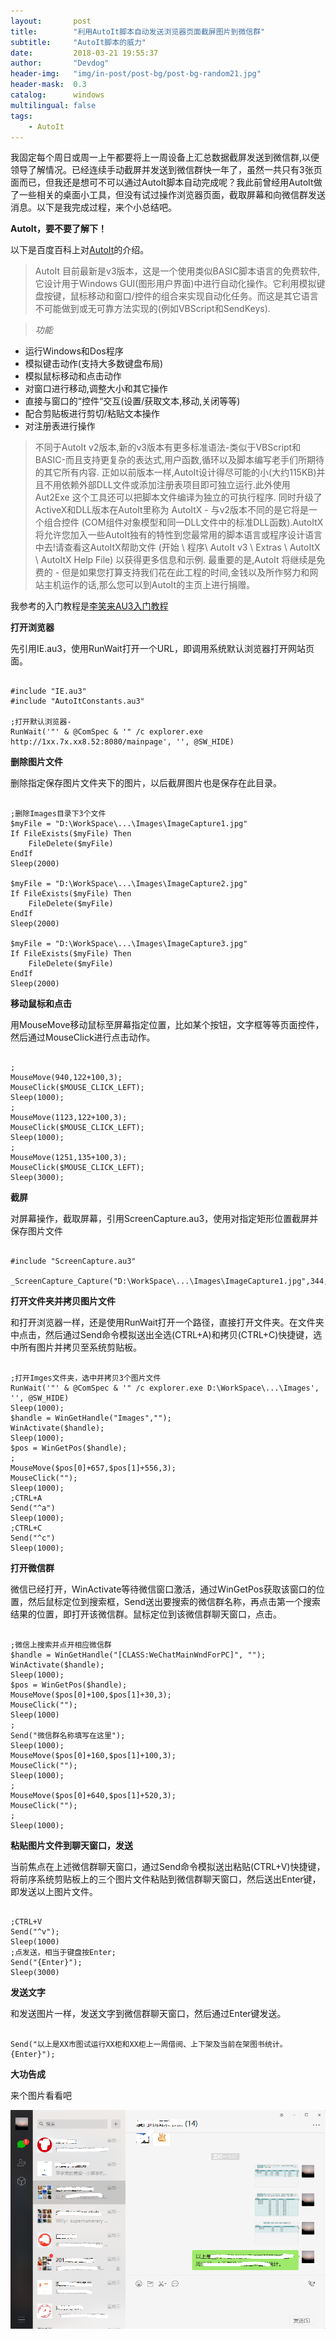 ```yaml
---
layout:       post
title:        "利用AutoIt脚本自动发送浏览器页面截屏图片到微信群"
subtitle:     "AutoIt脚本的威力"
date:         2018-03-21 19:55:37
author:       "Devdog"
header-img:   "img/in-post/post-bg/post-bg-random21.jpg"
header-mask:  0.3
catalog:      windows
multilingual: false
tags:
    - AutoIt
---
```


我固定每个周日或周一上午都要将上一周设备上汇总数据截屏发送到微信群,以便领导了解情况。已经连续手动截屏并发送到微信群快一年了，虽然一共只有3张页面而已，但我还是想可不可以通过AutoIt脚本自动完成呢？我此前曾经用AutoIt做了一些相关的桌面小工具，但没有试过操作浏览器页面，截取屏幕和向微信群发送消息。以下是我完成过程，来个小总结吧。

**AutoIt，要不要了解下！** 

以下是百度百科上对[AutoIt](https://baike.baidu.com/item/autoit/4327423)的介绍。

>AutoIt 目前最新是v3版本，这是一个使用类似BASIC脚本语言的免费软件,它设计用于Windows GUI(图形用户界面)中进行自动化操作。它利用模拟键盘按键，鼠标移动和窗口/控件的组合来实现自动化任务。而这是其它语言不可能做到或无可靠方法实现的(例如VBScript和SendKeys).

>*功能*
>
- 运行Windows和Dos程序 
- 模拟键击动作(支持大多数键盘布局)
- 模拟鼠标移动和点击动作
- 对窗口进行移动,调整大小和其它操作
- 直接与窗口的“控件“交互(设置/获取文本,移动,关闭等等)
- 配合剪贴板进行剪切/粘贴文本操作
- 对注册表进行操作

>不同于AutoIt v2版本,新的v3版本有更多标准语法-类似于VBScript和BASIC-而且支持更复杂的表达式,用户函数,循环以及脚本编写老手们所期待的其它所有内容.
正如以前版本一样,AutoIt设计得尽可能的小(大约115KB)并且不用依赖外部DLL文件或添加注册表项目即可独立运行.此外使用 Aut2Exe 这个工具还可以把脚本文件编译为独立的可执行程序.
同时升级了ActiveX和DLL版本在AutoIt里称为 AutoItX - 与v2版本不同的是它将是一个组合控件 (COM组件对象模型和同一DLL文件中的标准DLL函数).AutoItX 将允许您加入一些AutoIt独有的特性到您最常用的脚本语言或程序设计语言中去!请查看这AutoItX帮助文件 (开始 \ 程序\ AutoIt v3 \ Extras \ AutoItX \ AutoItX Help File) 以获得更多信息和示例.
最重要的是,AutoIt 将继续是免费的 - 但是如果您打算支持我们花在此工程的时间,金钱以及所作努力和网站主机运作的话,那么您可以到AutoIt的主页上进行捐赠。

我参考的入门教程是[李笑来AU3入门教程](/download/李笑来AU3入门教程.doc)

**打开浏览器**

先引用IE.au3，使用RunWait打开一个URL，即调用系统默认浏览器打开网站页面。
<pre><code>
#include "IE.au3"
#include "AutoItConstants.au3"

;打开默认浏览器-
RunWait('"' & @ComSpec & '" /c explorer.exe http://1xx.7x.xx8.52:8080/mainpage', '', @SW_HIDE)
</code></pre>

**删除图片文件**

删除指定保存图片文件夹下的图片，以后截屏图片也是保存在此目录。
<pre><code>
;删除Images目录下3个文件
$myFile = "D:\WorkSpace\...\Images\ImageCapture1.jpg"
If FileExists($myFile) Then
    FileDelete($myFile)
EndIf
Sleep(2000)

$myFile = "D:\WorkSpace\...\Images\ImageCapture2.jpg"
If FileExists($myFile) Then
    FileDelete($myFile)
EndIf
Sleep(2000)

$myFile = "D:\WorkSpace\...\Images\ImageCapture3.jpg"
If FileExists($myFile) Then
    FileDelete($myFile)
EndIf
Sleep(2000)
</code></pre>

**移动鼠标和点击**

用MouseMove移动鼠标至屏幕指定位置，比如某个按钮，文字框等等页面控件，然后通过MouseClick进行点击动作。
<pre><code>
;
MouseMove(940,122+100,3);
MouseClick($MOUSE_CLICK_LEFT);
Sleep(1000);
;
MouseMove(1123,122+100,3);
MouseClick($MOUSE_CLICK_LEFT);
Sleep(1000);
;
MouseMove(1251,135+100,3);
MouseClick($MOUSE_CLICK_LEFT);
Sleep(3000);
</code></pre>

**截屏**

对屏幕操作，截取屏幕，引用ScreenCapture.au3，使用对指定矩形位置截屏并保存图片文件

<pre><code>
#include "ScreenCapture.au3"

_ScreenCapture_Capture("D:\WorkSpace\...\Images\ImageCapture1.jpg",344,100+100,1354,624+100);
</code></pre>

**打开文件夹并拷贝图片文件**

和打开浏览器一样，还是使用RunWait打开一个路径，直接打开文件夹。在文件夹中点击，然后通过Send命令模拟送出全选(CTRL+A)和拷贝(CTRL+C)快捷键，选中所有图片并拷贝至系统剪贴板。
<pre><code>
;打开Imges文件夹，选中并拷贝3个图片文件
RunWait('"' & @ComSpec & '" /c explorer.exe D:\WorkSpace\...\Images', '', @SW_HIDE)
Sleep(1000);
$handle = WinGetHandle("Images","");
WinActivate($handle);
Sleep(1000);
$pos = WinGetPos($handle);
;
MouseMove($pos[0]+657,$pos[1]+556,3);
MouseClick("");
Sleep(1000);
;CTRL+A
Send("^a")
Sleep(1000);
;CTRL+C
Send("^c")
Sleep(1000);
</code></pre>

**打开微信群**

微信已经打开，WinActivate等待微信窗口激活，通过WinGetPos获取该窗口的位置，然后鼠标定位到搜索框，Send送出要搜索的微信群名称，再点击第一个搜索结果的位置，即打开该微信群。鼠标定位到该微信群聊天窗口，点击。
<pre><code>
;微信上搜索并点开相应微信群
$handle = WinGetHandle("[CLASS:WeChatMainWndForPC]", "");
WinActivate($handle);
Sleep(1000);
$pos = WinGetPos($handle);
MouseMove($pos[0]+100,$pos[1]+30,3);
MouseClick("");
Sleep(1000)
;
Send("微信群名称填写在这里");
Sleep(1000);
MouseMove($pos[0]+160,$pos[1]+100,3);
MouseClick("");
Sleep(1000);
;
MouseMove($pos[0]+640,$pos[1]+520,3);
MouseClick("");
;
Sleep(1000);
</code></pre>

**粘贴图片文件到聊天窗口，发送**

当前焦点在上述微信群聊天窗口，通过Send命令模拟送出粘贴(CTRL+V)快捷键，将前序系统剪贴板上的三个图片文件粘贴到微信群聊天窗口，然后送出Enter键，即发送以上图片文件。
<pre><code>
;CTRL+V
Send("^v");
Sleep(1000)
;点发送，相当于键盘按Enter;
Send("{Enter}");
Sleep(3000)
</code></pre>

**发送文字**

和发送图片一样，发送文字到微信群聊天窗口，然后通过Enter键发送。

<pre><code>
Send("以上是XX市图试运行XX柜和XX柜上一周借阅、上下架及当前在架图书统计。{Enter}");
</code></pre>

**大功告成**

来个图片看看吧

![AutoIt_WechatGroup](/img/in-post/20180320/autoitwechatgroup.png)
